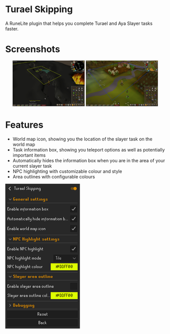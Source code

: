 # Turael Skipping

A RuneLite plugin that helps you complete Turael and Aya Slayer tasks faster.

# Screenshots

<p align="center">
  <img src="assets/example-1.png" width="45%" alt="Example 1"/>
  <img src="assets/example-2.png" width="45%" alt="Example 2"/>
</p>

# Features

- World map icon, showing you the location of the slayer task on the world map
- Task information box, showing you teleport options as well as potentially important items
- Automatically hides the information box when you are in the area of your current slayer task
- NPC highlighting with customizable colour and style
- Area outlines with configurable colours

![](assets/example-settings.png)